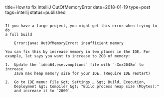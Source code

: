 title=How to fix IntelliJ OutOfMemoryError
date=2018-01-19
type=post
tags=intellij
status=published
~~~~~~

If you have a large project, you might get this error when trying to do
a full build

    Error:java: OutOfMemoryError: insufficient memory

You can fix this by increase memory in two places in the IDE. For
example, let says you want to increase to 2GB of memory:

1.  Update the `idea64.exe.vmoptions` file with `-Xmx2048m` to increase
    Java max heap memory size for your IDE. (Require IDE restart)

2.  Go to IDE menu: File &gt; Settings … &gt; Build, Execution,
    Deployment &gt; Compiler &gt; "Build process heap size (Mbytes):"
    and increase it to `2000`.
